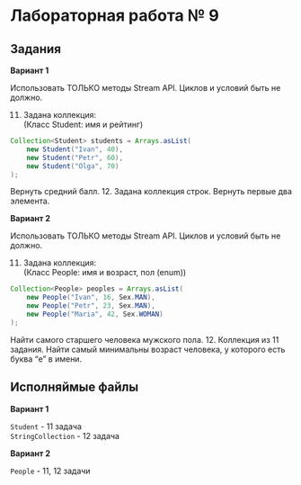 # Лабораторная работа № 9
## Задания

**Вариант 1**

Использовать ТОЛЬКО методы Stream API. Циклов и условий быть не должно.

11. Задана коллекция:  
(Класс Student: имя и рейтинг)
```java
Collection<Student> students = Arrays.asList(
    new Student("Ivan", 40),
    new Student("Petr", 60),
    new Student("Olga", 70)               
);
```
Вернуть средний балл.
12. Задана коллекция строк. Вернуть первые два элемента.

**Вариант 2**

Использовать ТОЛЬКО методы Stream API. Циклов и условий быть не должно.

11. Задана коллекция:  
(Класс People: имя и возраст, пол (enum))
```java
Collection<People> peoples = Arrays.asList(
    new People("Ivan", 16, Sex.MAN),
    new People("Petr", 23, Sex.MAN),
    new People("Maria", 42, Sex.WOMAN)
);
```
Найти самого старшего человека мужского пола.
12. Коллекция из 11 задания. Найти самый минимальны возраст человека, у которого есть буква “e” в имени.


## Исполняймые файлы

**Вариант 1**

`Student` - 11 задача  
`StringCollection` - 12 задача

**Вариант 2**

`People` - 11, 12 задачи

